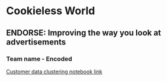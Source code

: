 # Cookieless World 

## ENDORSE: Improving the way you look at advertisements

### Team name - Encoded


[Customer data clustering notebook link](https://colab.research.google.com/drive/1SVs8YX5AvfleZNjo5_GiZoSnr765G7D5#scrollTo=JpDqusdzMTMQ)

